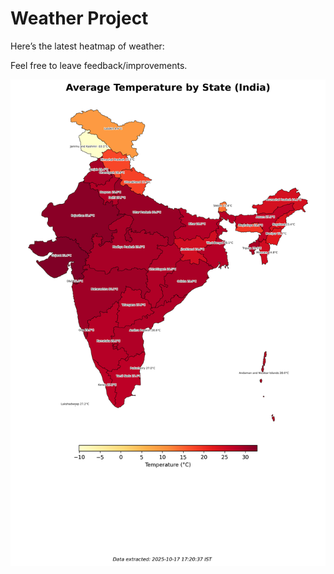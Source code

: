 # Weather Project

Here’s the latest heatmap of weather:

Feel free to leave feedback/improvements.

![India Heatmap](docs/assets/india_heatmap.png?v=F22D8F)
